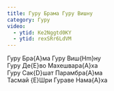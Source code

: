 ```yaml
---
title: Гуру Брама Гуру Вишну
category: Гуру
video:
  - ytid: Ke2Nggtd0KY
  - ytid: rexSRr6LdVM
---
```

Гуру Бра{A}ма Гуру Виш{Hm}ну  
Гуру Де{E}во Махешвара{A}ха  
Гуру Сак{D}шат Парамбра{A}ма  
Тасмай {E}Шри Гураве Нама{A}ха
